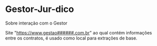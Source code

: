 # Gestor-Jur-dico
Sobre interação com o Gestor

Site "https://www.gestao######.com.br" ao qual contém informações entre os contratos, é usado como local para extrações de base.

